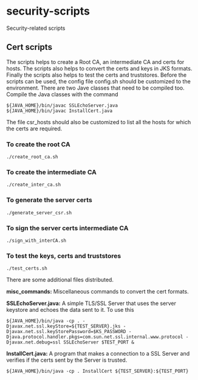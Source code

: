 # security-scripts
Security-related scripts

## Cert scripts
The scripts helps to create a Root CA, an intermediate CA and certs for hosts. The scripts also helps to convert the certs and keys in JKS formats. Finally the scripts also helps to test the certs and truststores.
Before the scripts can be used, the config file config.sh should be customized to the environment. There are two Jave classes that need to be compiled too. Compile the Java classes with the command

    ${JAVA_HOME}/bin/javac SSLEchoServer.java
    ${JAVA_HOME}/bin/javac InstallCert.java

The file csr_hosts should also be customized to list all the hosts for which the certs are required.
### To create the root CA ###
    ./create_root_ca.sh
### To create the intermediate CA ###
    ./create_inter_ca.sh
### To generate the server certs ###
    ./generate_server_csr.sh
### To sign the server certs intermediate CA ###
    ./sign_with_interCA.sh
### To test the keys, certs and truststores ###
    ./test_certs.sh

There are some additional files distributed.

**misc_commands:** Miscellaneous commands to convert the cert formats.

**SSLEchoServer.java:** A simple TLS/SSL Server that uses the server keystore and echoes the data sent to it. To use this

    ${JAVA_HOME}/bin/java -cp . -Djavax.net.ssl.keyStore=${TEST_SERVER}.jks -Djavax.net.ssl.keyStorePassword=$KS_PASSWORD -Djava.protocol.handler.pkgs=com.sun.net.ssl.internal.www.protocol -Djavax.net.debug=ssl SSLEchoServer $TEST_PORT &

**InstallCert.java:** A program that makes a connection to a SSL Server and verifies if the certs sent by the Server is trusted.

    ${JAVA_HOME}/bin/java -cp . InstallCert ${TEST_SERVER}:${TEST_PORT}
